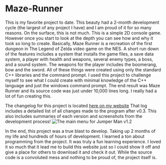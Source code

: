 # Maze-Runner
This is my favorite project to date. This beauty had a 2-month development cycle (the largest of any project I have) and I am proud of it for so many reasons. On the surface, this is not much. This is a simple 2D console game. However once you start to look at the depth you can see how and why it took so long to create. Basically, Maze Runner is a recreation of the first dungeon in The Legend of Zelda video game on the NES. A short run down of the features includes a system that installs the game files, a save data system, a player with health and weapons, several enemy types, a boss, and a sound system. The weapons for the player includes the boomerang, bow and the sword. All of these things were created using only the standard C++ libraries and the command prompt. I used this project to challenge myself to see what I could create with minimal knowledge of the C++ language and just the windows command prompt. The end result was Maze Runner and its source code was just under 10,000 lines long. I really had a lot of fun creating this.

The changelog for this project is located [here on my website](http://alexdgray.com/pages/projects/mazeRunnerDetails.php) That log includes a detailed list of all changes made to the program after v0.3. This also includes summaries of each version and screenshots from the development process!
![The main menu for Jumper Man v1.2](http://alexdgray.com//images/jumperMan/mainMenu.png)

In the end, this project was a true blast to develop. Taking up 2 months of my life and hundreds of hours of development. I learned a ton about programming from the project. It was truly a fun learning experience. I loved it so much that it lead me to build this website just so I could show it off and give a place for others to download it and check it out. While the source code is a convoluted mess and nothing to be proud of, the project itself is.
